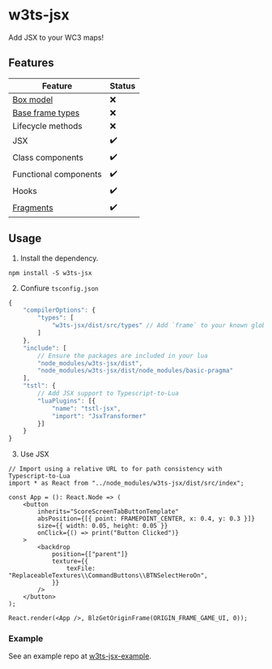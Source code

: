 # w3ts-jsx
Add JSX to your WC3 maps!

## Features
| Feature | Status |
| --- | --- |
| [Box model](https://developer.mozilla.org/en-US/docs/Learn/CSS/Building_blocks/The_box_model) | ❌ |
| [Base frame types](https://github.com/voces/w3ts-jsx/issues/1) | ❌ |
| Lifecycle methods | ❌ |
| JSX | ✔️ |
| Class components | ✔️ |
| Functional components | ✔️ |
| Hooks | ✔️ |
| [Fragments](https://github.com/voces/w3ts-jsx/issues/2) | ✔️ |

## Usage
1. Install the dependency.
```
npm install -S w3ts-jsx
```
2. Confiure `tsconfig.json`
```ts
{
    "compilerOptions": {
        "types": [
            "w3ts-jsx/dist/src/types" // Add `frame` to your known global types
        ]
    },
    "include": [
        // Ensure the packages are included in your lua
        "node_modules/w3ts-jsx/dist",
        "node_modules/w3ts-jsx/dist/node_modules/basic-pragma"
    ],
    "tstl": {
        // Add JSX support to Typescript-to-Lua
        "luaPlugins": [{
            "name": "tstl-jsx",
            "import": "JsxTransformer"
        }]
    }
}
```
3. Use JSX
```tsx
// Import using a relative URL to for path consistency with Typescript-to-Lua
import * as React from "../node_modules/w3ts-jsx/dist/src/index";

const App = (): React.Node => (
    <button
        inherits="ScoreScreenTabButtonTemplate"
        absPosition={[{ point: FRAMEPOINT_CENTER, x: 0.4, y: 0.3 }]}
        size={{ width: 0.05, height: 0.05 }}
        onClick={() => print("Button Clicked")}
    >
        <backdrop
            position={["parent"]}
            texture={{
                texFile: "ReplaceableTextures\\CommandButtons\\BTNSelectHeroOn",
            }}
        />
    </button>
);

React.render(<App />, BlzGetOriginFrame(ORIGIN_FRAME_GAME_UI, 0));
```

### Example
See an example repo at [w3ts-jsx-example](https://github.com/voces/w3ts-jsx-example).
